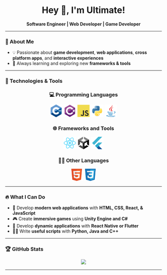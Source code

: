 <h1 align="center">Hey 👋, I'm Ultimate!</h1>

<p align="center">
  <b>Software Engineer | Web Developer | Game Developer</b>
</p>

---

### 📌 About Me
- 💡 Passionate about **game development**, **web applications**, **cross platform apps**, and **interactive experiences**
- 🎯 Always learning and exploring new **frameworks & tools**

---

### 🚀 Technologies & Tools

### <div align="center">💻 Programming Languages</div>
<p align="center">
  <img src="https://github.com/devicons/devicon/blob/master/icons/cplusplus/cplusplus-original.svg" width="40" height="40">
  <img src="https://github.com/devicons/devicon/blob/master/icons/csharp/csharp-original.svg" width="40" height="40">
  <img src="https://github.com/devicons/devicon/blob/master/icons/javascript/javascript-original.svg" width="40" height="40">
  <img src="https://github.com/devicons/devicon/blob/master/icons/python/python-original.svg" width="40" height="40">
  <img src="https://github.com/devicons/devicon/blob/master/icons/java/java-original.svg" width="40" height="40">
</p>

### <div align="center">🌐 Frameworks and Tools</div>
<p align="center">
  <img src="https://github.com/devicons/devicon/blob/master/icons/react/react-original.svg" width="40" height="40">
  <img src="https://github.com/devicons/devicon/blob/master/icons/unity/unity-original.svg" width="40" height="40">
  <img src="https://github.com/devicons/devicon/blob/master/icons/flutter/flutter-original.svg" width="40" height="40">
</p>

### <div align="center">👨‍💻 Other Languages</div>
<p align="center">
  <img src="https://github.com/devicons/devicon/blob/master/icons/html5/html5-original.svg" width="40" height="40">
  <img src="https://github.com/devicons/devicon/blob/master/icons/css3/css3-original.svg" width="40" height="40">
</p>


---

### 🔥 What I Can Do
- 🚀 Develop **modern web applications** with **HTML, CSS, React, & JavaScript**
- 🎮 Create **immersive games** using **Unity Engine and C#**
- 📱 Develop **dynamic applications** with **React Native or Flutter**
- 👨‍💻 Write **useful scripts** with **Python, Java and C++**

---

### 🏆 GitHub Stats
<p align="center">
  <a href="https://github.com/anuraghazra/github-readme-stats">
      <img src="https://github-readme-stats.vercel.app/api/top-langs/?username=Ultimate-69&theme=tokyonight&&hide=css,mathematica&&layout=compact">
  </a>
</p>

---
